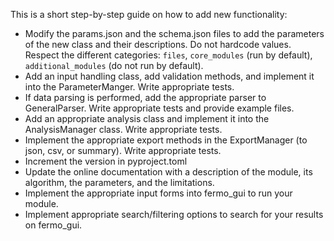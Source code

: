 This is a short step-by-step guide on how to add new functionality:

- Modify the params.json and the schema.json files to add the parameters of the new class and their descriptions. Do not hardcode values. Respect the different categories: `files`, `core_modules` (run by default), `additional_modules` (do not run by default).
- Add an input handling class, add validation methods, and implement it into the ParameterManger. Write appropriate tests.
- If data parsing is performed, add the appropriate parser to GeneralParser. Write appropriate tests and provide example files.
- Add an appropriate analysis class and implement it into the AnalysisManager class. Write appropriate tests.
- Implement the appropriate export methods in the ExportManager (to json, csv, or summary). Write appropriate tests.
- Increment the version in pyproject.toml
- Update the online documentation with a description of the module, its algorithm, the parameters, and the limitations.
- Implement the appropriate input forms into fermo_gui to run your module.
- Implement appropriate search/filtering options to search for your results on fermo_gui.
